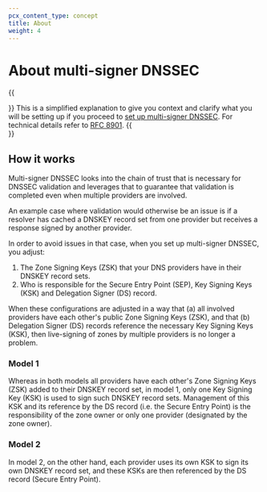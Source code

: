```yaml
---
pcx_content_type: concept
title: About
weight: 4
---
```


# About multi-signer DNSSEC

{{<Aside>}}
This is a simplified explanation to give you context and clarify what you will be setting up if you proceed to [set up multi-signer DNSSEC](/dns/dnssec/multi-signer-dnssec/setup//). For technical details refer to [RFC 8901](https://datatracker.ietf.org/doc/html/rfc8901).
{{</Aside>}}

## How it works

Multi-signer DNSSEC looks into the chain of trust that is necessary for DNSSEC validation and leverages that to guarantee that validation is completed even when multiple providers are involved.

An example case where validation would otherwise be an issue is if a resolver has cached a DNSKEY record set from one provider but receives a response signed by another provider.

In order to avoid issues in that case, when you set up multi-signer DNSSEC, you adjust:

1. The Zone Signing Keys (ZSK) that your DNS providers have in their DNSKEY record sets.
2. Who is responsible for the Secure Entry Point (SEP), Key Signing Keys (KSK) and Delegation Signer (DS) record.

When these configurations are adjusted in a way that (a) all involved providers have each other's public Zone Signing Keys (ZSK), and that (b) Delegation Signer (DS) records reference the necessary Key Signing Keys (KSK), then live-signing of zones by multiple providers is no longer a problem.

### Model 1

Whereas in both models all providers have each other's Zone Signing Keys (ZSK) added to their DNSKEY record set, in model 1, only one Key Signing Key (KSK) is used to sign such DNSKEY record sets. Management of this KSK and its reference by the DS record (i.e. the Secure Entry Point) is the responsibility of the zone owner or only one provider (designated by the zone owner).

### Model 2

In model 2, on the other hand, each provider uses its own KSK to sign its own DNSKEY record set, and these KSKs are then referenced by the DS record (Secure Entry Point).